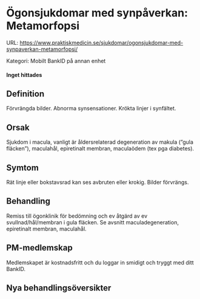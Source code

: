 # Ögonsjukdomar med synpåverkan: Metamorfopsi

URL: https://www.praktiskmedicin.se/sjukdomar/ogonsjukdomar-med-synpaverkan-metamorfopsi/



Kategori: Mobilt BankID på annan enhet

#### Inget hittades

## Definition

Förvrängda bilder. Abnorma synsensationer. Krökta linjer i synfältet.

## Orsak

Sjukdom i macula, vanligt är åldersrelaterad degeneration av makula (”gula fläcken”), maculahål, epiretinalt membran, maculaödem (tex pga diabetes).

## Symtom

Rät linje eller bokstavsrad kan ses avbruten eller krokig. Bilder förvrängs.

## Behandling

Remiss till ögonklinik för bedömning och ev åtgärd av ev svullnad/hål/membran i gula fläcken. Se avsnitt maculadegeneration, epiretinalt membran, maculahål.

## PM-medlemskap

Medlemskapet är kostnadsfritt och du loggar in smidigt och tryggt med ditt BankID.

## Nya behandlingsöversikter

